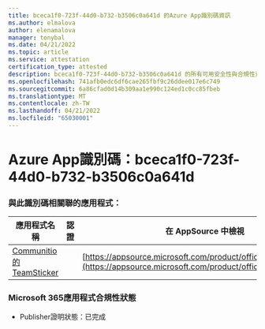 ```yaml
---
title: bceca1f0-723f-44d0-b732-b3506c0a641d 的Azure App識別碼資訊
ms.author: elmalova
author: elenamalova
manager: tonybal
ms.date: 04/21/2022
ms.topic: article
ms.service: attestation
certification_type: attested
description: bceca1f0-723f-44d0-b732-b3506c0a641d 的所有可用安全性與合規性資訊。
ms.openlocfilehash: 741afb0edc6df6cae265fbf9c26ddee017e6c749
ms.sourcegitcommit: 6a86cfad0d14b309aa1e990c124ed1c0cc85fbeb
ms.translationtype: MT
ms.contentlocale: zh-TW
ms.lasthandoff: 04/21/2022
ms.locfileid: "65030001"
---
```

# <a name="azure-app-id-bceca1f0-723f-44d0-b732-b3506c0a641d"></a>Azure App識別碼：bceca1f0-723f-44d0-b732-b3506c0a641d


### <a name="apps-associated-with-this-id"></a>與此識別碼相關聯的應用程式：
| **應用程式名稱** | **認證** | **在 AppSource 中檢視** |
|--------------|---------------|-----------------------|
| [Communitio 的 TeamSticker](../forward/WA200000894.md) |  | [https://appsource.microsoft.com/product/office/WA200000894](https://appsource.microsoft.com/product/office/WA200000894) |

### <a name="microsoft-365-app-compliance-status"></a>Microsoft 365應用程式合規性狀態
- Publisher證明狀態：已完成
